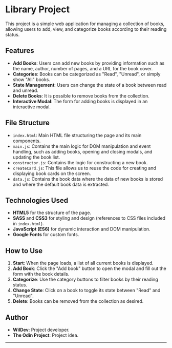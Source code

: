 # Library Project

This project is a simple web application for managing a collection of books, allowing users to add, view, and categorize books according to their reading status.

## Features

- **Add Books**: Users can add new books by providing information such as the name, author, number of pages, and a URL for the book cover.
- **Categories**: Books can be categorized as "Read", "Unread", or simply show "All" books.
- **State Management**: Users can change the state of a book between read and unread.
- **Delete Books**: It is possible to remove books from the collection.
- **Interactive Modal**: The form for adding books is displayed in an interactive modal.

## File Structure

- `index.html`: Main HTML file structuring the page and its main components.
- `main.js`: Contains the main logic for DOM manipulation and event handling, such as adding books, opening and closing modals, and updating the book list.
- `constructor.js`: Contains the logic for constructing a new book.
- `createCard.js`: This file allows us to reuse the code for creating and displaying book cards on the screen.
- `data.js`: Contains the book data where the data of new books is stored and where the default book data is extracted.

## Technologies Used

- **HTML5** for the structure of the page.
- **SASS** and **CSS3** for styling and design (references to CSS files included in `index.html`).
- **JavaScript (ES6)** for dynamic interaction and DOM manipulation.
- **Google Fonts** for custom fonts.

## How to Use

1. **Start**: When the page loads, a list of all current books is displayed.
2. **Add Book**: Click the "Add book" button to open the modal and fill out the form with the book details.
3. **Categorize**: Use the category buttons to filter books by their reading status.
4. **Change State**: Click on a book to toggle its state between "Read" and "Unread".
5. **Delete**: Books can be removed from the collection as desired.

## Author

- **WilDev**: Project developer.
- **The Odin Project**: Project idea.

---
